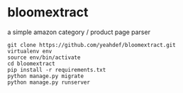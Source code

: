 # bloomextract
a simple amazon category / product page parser


	git clone https://github.com/yeahdef/bloomextract.git
	virtualenv env
	source env/bin/activate
	cd bloomextract
	pip install -r requirements.txt
	python manage.py migrate
	python manage.py runserver